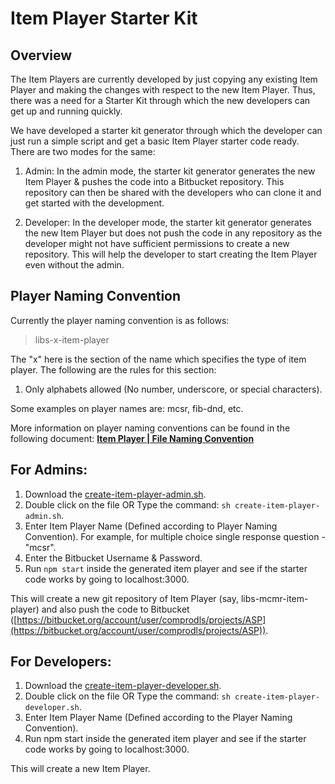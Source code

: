 # Item Player Starter Kit
## Overview
The Item Players are currently developed by just copying any existing Item Player and making the changes with respect to the new Item Player. Thus, there was a need for a Starter Kit through which the new developers can get up and running quickly.

We have developed a starter kit generator through which the developer can just run a simple script and get a basic Item Player starter code ready. There are two modes for the same:

1. Admin: In the admin mode, the starter kit generator generates the new Item Player & pushes the code into a Bitbucket repository. This repository can then be shared with the developers who can clone it and get started with the development.

2. Developer: In the developer mode, the starter kit generator generates the new Item Player but does not push the code in any repository as the developer might not have sufficient permissions to create a new repository. This will help the developer to start creating the Item Player even without the admin.

## Player Naming Convention
Currently the player naming convention is as follows:

> libs-x-item-player

The "x" here is the section of the name which specifies the type of item player.
The following are the rules for this section:
1. Only alphabets allowed (No number, underscore, or special characters).

Some examples on player names are: mcsr, fib-dnd, etc.

More information on player naming conventions can be found in the following document:
**[Item Player | File Naming Convention](https://docs.google.com/spreadsheets/d/1qccHRFvSrrpRBKVCVi-UnaHARLdJn6BDR8ruDklDP2g/edit#gid=0)**
## For Admins:
1. Download the [create-item-player-admin.sh](https://bitbucket.org/comprodls/item-player-starter-kit/src/master/create-item-player-admin.sh).
2. Double click on the file OR Type the command: `sh create-item-player-admin.sh`.
3. Enter Item Player Name (Defined according to Player Naming Convention). For example, for multiple choice single response question - "mcsr".
4. Enter the Bitbucket Username & Password.
5. Run `npm start` inside the generated item player and see if the starter code works by going to localhost:3000.

This will create a new git repository of Item Player (say, libs-mcmr-item-player) and also push the code to Bitbucket ([https://bitbucket.org/account/user/comprodls/projects/ASP](https://bitbucket.org/account/user/comprodls/projects/ASP)).
## For Developers:
1. Download the [create-item-player-developer.sh](https://bitbucket.org/comprodls/item-player-starter-kit/src/master/create-item-player-developer.sh).
2. Double click on the file OR Type the command: `sh create-item-player-developer.sh`.
3. Enter Item Player Name (Defined according to the Player Naming Convention).
4. Run npm start inside the generated item player and see if the starter code works by going to localhost:3000.

This will create a new Item Player.
